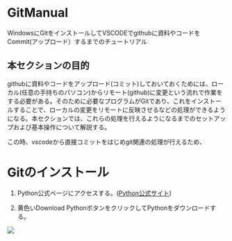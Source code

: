 # GitManual
WindowsにGitをインストールしてVSCODEでgithubに資料やコードをCommit(アップロード）するまでのチュートリアル

## 本セクションの目的

githubに資料やコードをアップロード(コミット)しておいておくためには、ローカル(任意の手持ちのパソコン)からリモート(github)に変更という流れで作業をする必要がある。そのために必要なプログラムがGitであり、これをインストールすることで、ローカルの変更をリモートに反映させるなどの処理ができるようになる。本セクションでは、これらの処理を行えるようになるまでのセットアップおよび基本操作について解説する。

この時、vscodeから直接コミットをはじめgit関連の処理が行えるため、



# Gitのインストール

1. Python公式ページにアクセスする。([Python公式サイト](https://www.python.org/downloads/))

2. 黄色いDownload PythonボタンをクリックしてPythonをダウンロードする。

![](images/python_org.png)
